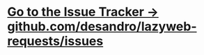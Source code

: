 

# [Go to the Issue Tracker &rarr; <br /> github.com/desandro/lazyweb-requests/issues](http://github.com/desandro/lazyweb-requests/issues)


